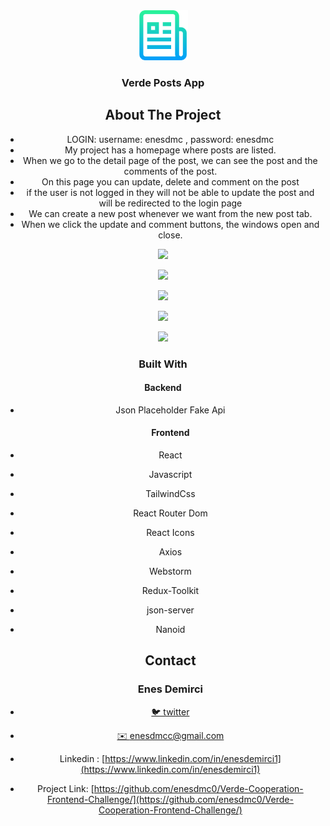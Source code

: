 

<div align="center">
  <a href="https://github.com/github_username/repo_name">
    <img src="images/logo.png" alt="Logo" width="80" height="80">
  </a>
<h3 align="center">Verde Posts App</h3>





## About The Project
- LOGIN: username: enesdmc , password: enesdmc  
- My project has a homepage where posts are listed.
- When we go to the detail page of the post, we can see the post and the comments of the post.
- On this page you can update, delete and comment on the post
- if the user is not logged in they will not be able to update the post and will be redirected to the login page
- We can create a new post whenever we want from the new post tab.
- When we click the update and comment buttons, the windows open and close.





![][img-1]

![][img-2]

[][img-3]

![][img-3]

![][img-4]

![][img-5]



### Built With

#### 		Backend

- Json Placeholder Fake Api

  

  #### Frontend


* React

* Javascript

* TailwindCss

* React Router Dom

* React Icons

* Axios

* Webstorm

* Redux-Toolkit

* json-server

* Nanoid

  

  

  ## Contact

  ### Enes Demirci

- [🐦 twitter](https://twitter.com/enesdmc00) 
- [ ✉️ enesdmcc@gmail.com]()
- Linkedin : [https://www.linkedin.com/in/enesdemirci1](https://www.linkedin.com/in/enesdemirci1)

- Project Link: [https://github.com/enesdmc0/Verde-Cooperation-Frontend-Challenge/](https://github.com/enesdmc0/Verde-Cooperation-Frontend-Challenge/)

  

[img-1]: images/img1.png
[img-2]: images/img2.png 
[img-3]: images/img3.png 
[img-4]: images/img4.png 
[img-5]: images/img5.png
